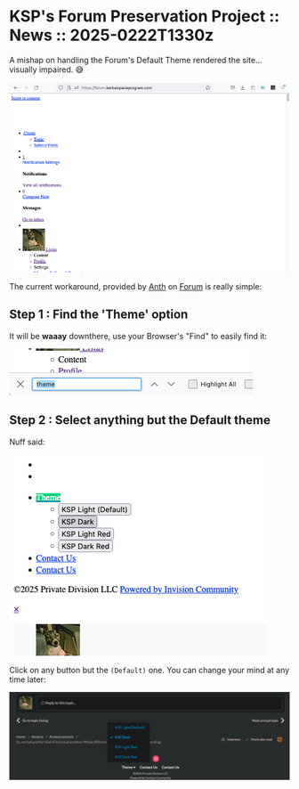 # KSP's Forum Preservation Project :: News :: 2025-0222T1330z

A mishap on handling the Forum's Default Theme rendered the site... visually impaired. 😅

![CSS Screwed](./css-screwed.png#center)


The current workaround, provided by [Anth](https://forum.kerbalspaceprogram.com/profile/161238-anth/) on [Forum](https://forum.kerbalspaceprogram.com/topic/226686-so-we-had-another-kind-of-technical-problem-whole-different-one-this-time-to-keep-things-exciting/?do=findComment&comment=4445029) is really simple:

## Step 1 : Find the 'Theme' option

It will be **waaay** downthere, use your Browser's "Find" to easily find it:

![Fix part 1](./fix-part-1.png#center)

## Step 2 : Select anything but the Default theme

Nuff said:

![Fix part 2](./fix-part-2.png#center)

Click on any button but the `(Default)` one. You can change your mind at any time later:

![Changing your mind later](./changing-theme.png#center)
